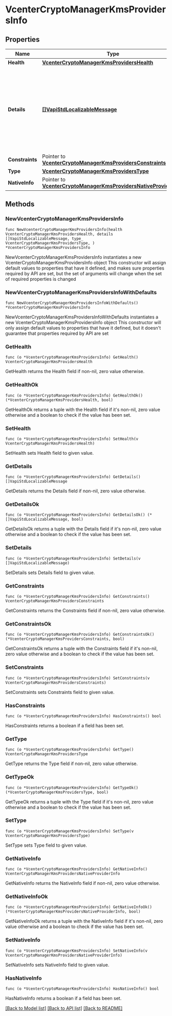 # VcenterCryptoManagerKmsProvidersInfo

## Properties

Name | Type | Description | Notes
------------ | ------------- | ------------- | -------------
**Health** | [**VcenterCryptoManagerKmsProvidersHealth**](VcenterCryptoManagerKmsProvidersHealth.md) |  | 
**Details** | [**[]VapiStdLocalizableMessage**](VapiStdLocalizableMessage.md) | Details regarding the health status of the provider.   When the provider Providers.Health is not NONE or OK, this field will provide actionable descriptions of the issues.  | 
**Constraints** | Pointer to [**VcenterCryptoManagerKmsProvidersConstraints**](VcenterCryptoManagerKmsProvidersConstraints.md) |  | [optional] 
**Type** | [**VcenterCryptoManagerKmsProvidersType**](VcenterCryptoManagerKmsProvidersType.md) |  | 
**NativeInfo** | Pointer to [**VcenterCryptoManagerKmsProvidersNativeProviderInfo**](VcenterCryptoManagerKmsProvidersNativeProviderInfo.md) |  | [optional] 

## Methods

### NewVcenterCryptoManagerKmsProvidersInfo

`func NewVcenterCryptoManagerKmsProvidersInfo(health VcenterCryptoManagerKmsProvidersHealth, details []VapiStdLocalizableMessage, type_ VcenterCryptoManagerKmsProvidersType, ) *VcenterCryptoManagerKmsProvidersInfo`

NewVcenterCryptoManagerKmsProvidersInfo instantiates a new VcenterCryptoManagerKmsProvidersInfo object
This constructor will assign default values to properties that have it defined,
and makes sure properties required by API are set, but the set of arguments
will change when the set of required properties is changed

### NewVcenterCryptoManagerKmsProvidersInfoWithDefaults

`func NewVcenterCryptoManagerKmsProvidersInfoWithDefaults() *VcenterCryptoManagerKmsProvidersInfo`

NewVcenterCryptoManagerKmsProvidersInfoWithDefaults instantiates a new VcenterCryptoManagerKmsProvidersInfo object
This constructor will only assign default values to properties that have it defined,
but it doesn't guarantee that properties required by API are set

### GetHealth

`func (o *VcenterCryptoManagerKmsProvidersInfo) GetHealth() VcenterCryptoManagerKmsProvidersHealth`

GetHealth returns the Health field if non-nil, zero value otherwise.

### GetHealthOk

`func (o *VcenterCryptoManagerKmsProvidersInfo) GetHealthOk() (*VcenterCryptoManagerKmsProvidersHealth, bool)`

GetHealthOk returns a tuple with the Health field if it's non-nil, zero value otherwise
and a boolean to check if the value has been set.

### SetHealth

`func (o *VcenterCryptoManagerKmsProvidersInfo) SetHealth(v VcenterCryptoManagerKmsProvidersHealth)`

SetHealth sets Health field to given value.


### GetDetails

`func (o *VcenterCryptoManagerKmsProvidersInfo) GetDetails() []VapiStdLocalizableMessage`

GetDetails returns the Details field if non-nil, zero value otherwise.

### GetDetailsOk

`func (o *VcenterCryptoManagerKmsProvidersInfo) GetDetailsOk() (*[]VapiStdLocalizableMessage, bool)`

GetDetailsOk returns a tuple with the Details field if it's non-nil, zero value otherwise
and a boolean to check if the value has been set.

### SetDetails

`func (o *VcenterCryptoManagerKmsProvidersInfo) SetDetails(v []VapiStdLocalizableMessage)`

SetDetails sets Details field to given value.


### GetConstraints

`func (o *VcenterCryptoManagerKmsProvidersInfo) GetConstraints() VcenterCryptoManagerKmsProvidersConstraints`

GetConstraints returns the Constraints field if non-nil, zero value otherwise.

### GetConstraintsOk

`func (o *VcenterCryptoManagerKmsProvidersInfo) GetConstraintsOk() (*VcenterCryptoManagerKmsProvidersConstraints, bool)`

GetConstraintsOk returns a tuple with the Constraints field if it's non-nil, zero value otherwise
and a boolean to check if the value has been set.

### SetConstraints

`func (o *VcenterCryptoManagerKmsProvidersInfo) SetConstraints(v VcenterCryptoManagerKmsProvidersConstraints)`

SetConstraints sets Constraints field to given value.

### HasConstraints

`func (o *VcenterCryptoManagerKmsProvidersInfo) HasConstraints() bool`

HasConstraints returns a boolean if a field has been set.

### GetType

`func (o *VcenterCryptoManagerKmsProvidersInfo) GetType() VcenterCryptoManagerKmsProvidersType`

GetType returns the Type field if non-nil, zero value otherwise.

### GetTypeOk

`func (o *VcenterCryptoManagerKmsProvidersInfo) GetTypeOk() (*VcenterCryptoManagerKmsProvidersType, bool)`

GetTypeOk returns a tuple with the Type field if it's non-nil, zero value otherwise
and a boolean to check if the value has been set.

### SetType

`func (o *VcenterCryptoManagerKmsProvidersInfo) SetType(v VcenterCryptoManagerKmsProvidersType)`

SetType sets Type field to given value.


### GetNativeInfo

`func (o *VcenterCryptoManagerKmsProvidersInfo) GetNativeInfo() VcenterCryptoManagerKmsProvidersNativeProviderInfo`

GetNativeInfo returns the NativeInfo field if non-nil, zero value otherwise.

### GetNativeInfoOk

`func (o *VcenterCryptoManagerKmsProvidersInfo) GetNativeInfoOk() (*VcenterCryptoManagerKmsProvidersNativeProviderInfo, bool)`

GetNativeInfoOk returns a tuple with the NativeInfo field if it's non-nil, zero value otherwise
and a boolean to check if the value has been set.

### SetNativeInfo

`func (o *VcenterCryptoManagerKmsProvidersInfo) SetNativeInfo(v VcenterCryptoManagerKmsProvidersNativeProviderInfo)`

SetNativeInfo sets NativeInfo field to given value.

### HasNativeInfo

`func (o *VcenterCryptoManagerKmsProvidersInfo) HasNativeInfo() bool`

HasNativeInfo returns a boolean if a field has been set.


[[Back to Model list]](../README.md#documentation-for-models) [[Back to API list]](../README.md#documentation-for-api-endpoints) [[Back to README]](../README.md)


